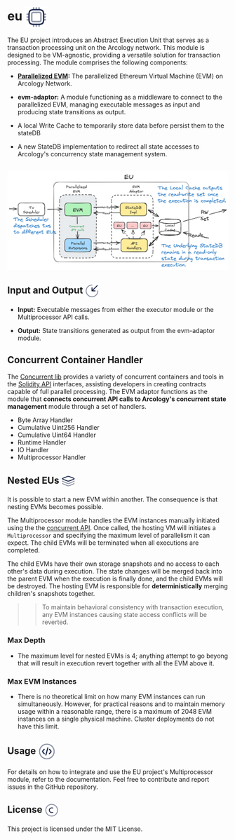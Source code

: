 <h1> eu  <img align="center" height="50" src="./img/cpu.svg">  </h1>

The EU project introduces an Abstract Execution Unit that serves as a transaction processing unit on the Arcology network. This module is designed to be VM-agnostic, providing a versatile solution for transaction processing. The module comprises the following components:

- **[Parallelized EVM](https://github.com/arcology-network/concurrent-evm):** The parallelized Ethereum Virtual Machine (EVM) on Arcology Network.

- **evm-adaptor:** A module functioning as a middleware to connect to the parallelized EVM, managing executable messages as input and producing state transitions as output.

- A local Write Cache to temporarily store data before persist them to the stateDB
  
- A new StateDB implementation to redirect all state accesses to Arcology's concurrency state management system.

<br /> ![](./img/eu.png) <br />

<h2> Input and Output  <img align="center" height="32" src="./img/circle-top.svg">  </h2>

- **Input:** Executable messages from either the executor module or the Multiprocessor API calls.

- **Output:** State transitions generated as output from the evm-adaptor module.

<h2> Concurrent Container Handler </h2>

The [Concurrent lib](https://github.com/arcology-network/concurrentlib) provides a variety of concurrent containers and tools in the [Solidity API](https://doc.arcology.network/arcology-concurrent-programming-guide/overview) interfaces, assisting developers in creating contracts capable of full parallel processing. The EVM adaptor functions as the module that **connects concurrent API calls to Arcology's concurrent state management** module through a set of handlers.

   - Byte Array Handler
   - Cumulative Uint256 Handler
   - Cumulative Uint64 Handler
   - Runtime Handler
   - IO Handler
   - Multiprocessor Handler
  
<h2> Nested EUs  <img align="center" height="32" src="./img/layers-minimalistic.svg">  </h2>

It is possible to start a new EVM within another. The consequence is that nesting EVMs becomes possible. 

The Multiprocessor module handles the EVM instances manually initiated using the the [concurrent API](https://github.com/arcology-network/concurrentlib). Once called, the hosting VM will initiates a `Multiprocessor` and specifying the maximum level of parallelism it can expect. The child EVMs will be terminated when all executions are completed.

The child EVMs have their own storage snapshots and no access to each other's data during execution. The state changes will be merged back into the parent EVM when the execution is finally done, and the child EVMs will be destroyed. The hosting EVM is responsible for **deterministically** merging children's snapshots together.

>> To maintain behavioral consistency with transaction execution, any EVM instances causing state access conflicts will be reverted.

### Max Depth

* The maximum level for nested EVMs is 4; anything attempt to go beyong that will result in execution revert together with all the EVM above it.

### Max EVM Instances

* There is no theoretical limit on how many EVM instances can run simultaneously. However, for practical reasons and to maintain memory usage within a reasonable range, there is a maximum of 2048 EVM instances on a single physical machine. Cluster deployments do not have this limit.

<h2> Usage  <img align="center" height="40" src="./img/code-circle.svg">  </h2>
For details on how to integrate and use the EU project's Multiprocessor module, refer to the documentation.
Feel free to contribute and report issues in the GitHub repository.

<h2> License  <img align="center" height="32" src="./img/copyright.svg">  </h2>
This project is licensed under the MIT License.